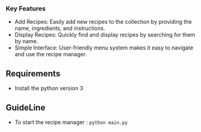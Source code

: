 ### Key Features
- Add Recipes: Easily add new recipes to the collection by providing the name, ingredients, and instructions.
- Display Recipes: Quickly find and display recipes by searching for them by name.
- Simple Interface: User-friendly menu system makes it easy to navigate and use the recipe manager.
 
## Requirements

- Install the python version 3

## GuideLine

- To start the recipe manager : `python main.py`
